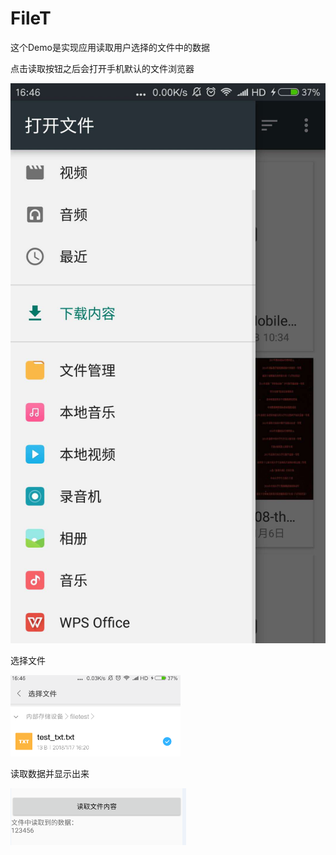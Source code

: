 # FileT

这个Demo是实现应用读取用户选择的文件中的数据

点击读取按钮之后会打开手机默认的文件浏览器

![image](https://github.com/1938316175/FileT/blob/master/image/1.jpg)

选择文件

![image](https://github.com/1938316175/FileT/blob/master/image/2.png)

读取数据并显示出来

![image](https://github.com/1938316175/FileT/blob/master/image/3.png)
